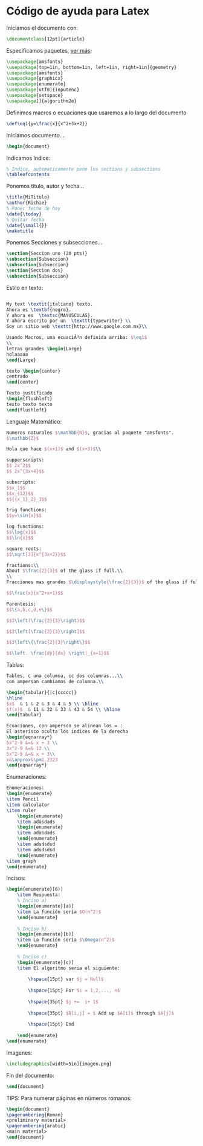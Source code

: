 # Código de ayuda para Latex

Iniciamos el documento con:
```Latex
\documentclass[12pt]{article}
```
Especificamos paquetes, [ver más](https://github.com/richimf/LatexHelper/blob/master/Packages.md):

```Latex
\usepackage{amsfonts}
\usepackage[top=1in, bottom=1in, left=1in, right=1in]{geometry}
\usepackage{amsfonts}
\usepackage{graphicx}
\usepackage{enumerate}
\usepackage[utf8]{inputenc}
\usepackage{setspace}
\usepackage[]{algorithm2e}

```
Definimos macros o ecuaciones que usaremos a lo largo del documento
```Latex
\def\eq1{y=\frac{x}{x^2+3x+2}}
```

Iniciamos documento...
```Latex
\begin{document}
```

Indicamos Indice:
```Latex
% Indice, automaticamente pone los sections y subsections
\tableofcontents
```

Ponemos titulo, autor y fecha...
```Latex
\title{MiTitulo}
\author{Richie}
% Poner fecha de hoy
\date{\today}
% Quitar fecha
\date{\small{}}
\maketitle
```
Ponemos Secciones y subsecciones...
```Latex
\section{Seccion uno (20 pts)}
\subsection{Subseccion}
\subsection{Subseccion}
\section{Seccion dos}
\subsection{Subseccion}
```
Estilo en texto:
```Latex

My text \textit{italiano} texto.
Ahora es \textbf{negro}.
Y ahora es  \textsc{MAYUSCULAS}.
Y ahora escrito por un  \texttt{typewriter} \\
Soy un sitio web \texttt{http://www.google.com.mx}\\

Usando Macros, una ecuaciÃ³n definida arriba: $\eq1$
\\
letras grandes \begin{Large}
holaaaaa
\end{Large}

texto \begin{center}
centrado
\end{center}

Texto justificado 
\begin{flushleft}
texto texto texto
\end{flushleft}
```

Lenguaje Matemático:
```Latex
Numeros naturales $\mathbb{N}$, gracias al paquete "amsfonts".
$\mathbb{Z}$

Hola que hace $(x+1)$ and $(x+3)$\\

supperscripts:
$$ 2x^2$$
$$ 2x^{3x+4}$$

subscripts:
$$x_1$$
$$x_{12}$$
$${{x_1}_2}_3$$

trig functions:
$$y=\sin{x}$$

log functions:
$$\log{x}$$
$$\ln{x}$$

square roots:
$$\sqrt[3]{x^{3x+2}}$$

fractions:\\
About $\frac{2}{3}$ of the glass if full.\\
\\
Fracciones mas grandes $\displaystyle{\frac{2}{3}}$ of the glass if full.

$$\frac{x}{x^2+x+1}$$

Parentesis:
$$\{a,b,c,d,e\}$$

$$3\left(\frac{2}{3}\right)$$

$$3\left[\frac{2}{3}\right]$$

$$3\left\{\frac{2}{3}\right\}$$

$$\left. \frac{dy}{dx} \right|_{x=1}$$
```

Tablas:
```Latex
Tables, c una columna, cc dos columnas...\\
con ampersan cambiamos de columna.\\

\begin{tabular}{|c|ccccc|}
\hline
$x$  & 1 & 2 & 3 & 4 & 5 \\ \hline
$f(x)$  & 11 & 22 & 33 & 43 & 54 \\ \hline
\end{tabular}

Ecuaciones, con amperson se alinean los = :
El asterisco oculta los indices de la derecha
\begin{eqnarray*}
5x^2-9 &=& x + 3 \\
3x^2-9 &=& 12 \\
5x^2-9 &=& x + 3\\
x&\approx&\pm1.2323
\end{eqnarray*}
```

Enumeraciones:
```Latex 
Enumeraciones:
\begin{enumerate}
\item Pencil
\item calculator
\item ruler
	\begin{enumerate}
	\item adasdads
	\begin{enumerate}
	\item adasdads
	\end{enumerate}
	\item adsdsdsd
	\item adsdsdsd
	\end{enumerate}
\item graph
\end{enumerate}
```

Incisos:
```Latex
\begin{enumerate}[6)]
	\item Respuesta:
	% Inciso a)
	\begin{enumerate}[a)]
	\item La función sería $O(n^2)$
	\end{enumerate}
	
	% Inciso b)
	\begin{enumerate}[b)]
	\item La función sería $\Omega(n^2)$
	\end{enumerate}
	
	% Inciso c)
	\begin{enumerate}[c)]
	\item El algoritmo seria el siguiente:
	
	    \hspace{15pt} var $j = Null$
	    
		\hspace{15pt} For $i = 1,2,..., n$
		
		\hspace{35pt} $j +=  i+ 1$
		
		\hspace{35pt} $B[i,j] = $ Add up $A[i]$ through $A[j]$
		
		\hspace{15pt} End
		
	\end{enumerate}
\end{enumerate}
```

Imagenes:
```Latex
\includegraphics[width=5in]{imagen.png}
```

Fin del documento:
```Latex
\end{document}
```

TIPS:
Para numerar páginas en números romanos:

```Latex
\begin{document}
\pagenumbering{Roman}
<preliminary material>
\pagenumbering{arabic}
<main material>
\end{document}
```

